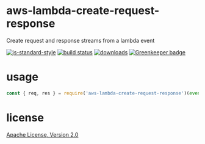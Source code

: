# aws-lambda-create-request-response

Create request and response streams from a lambda event

[![js-standard-style](https://img.shields.io/badge/code_style-standard-brightgreen.svg)](https://github.com/feross/standard)
[![build status](https://api.travis-ci.org/JamesKyburz/aws-lambda-http-server.svg)](https://travis-ci.org/JamesKyburz/aws-lambda-http-server)
[![downloads](https://img.shields.io/npm/dm/aws-lambda-create-request-response.svg)](https://npmjs.org/package/aws-lambda-create-request-response)
[![Greenkeeper badge](https://badges.greenkeeper.io/JamesKyburz/aws-lambda-create-request-response.svg)](https://greenkeeper.io/)

# usage

```javascript
const { req, res } = require('aws-lambda-create-request-response')(event, callback)
```

# license

[Apache License, Version 2.0](LICENSE)
